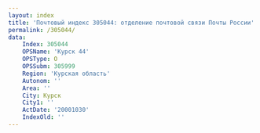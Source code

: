 ```yaml
---
layout: index
title: 'Почтовый индекс 305044: отделение почтовой связи Почты России'
permalink: /305044/
data:
    Index: 305044
    OPSName: 'Курск 44'
    OPSType: О
    OPSSubm: 305999
    Region: 'Курская область'
    Autonom: ''
    Area: ''
    City: Курск
    City1: ''
    ActDate: '20001030'
    IndexOld: ''
---
```

